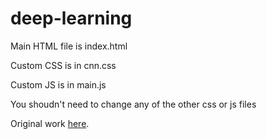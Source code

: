 # deep-learning

Main HTML file is index.html

Custom CSS is in cnn.css

Custom JS is in main.js

You shoudn't need to change any of the other css or js files


Original work <a href="https://github.com/ncpilla/deep-learning">here</a>.
